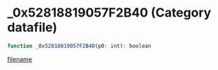 # _0x52818819057F2B40 (Category datafile)

```js
function _0x52818819057F2B40(p0: int): boolean
```

[filename](_0x52818819057F2B40_m.md ':include')